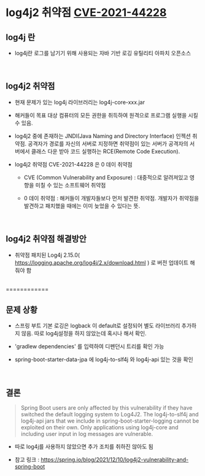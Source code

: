 # log4j2 취약점 [CVE-2021-44228](https://nvd.nist.gov/vuln/detail/CVE-2021-44228)

## log4j 란

- log4j란 로그를 남기기 위해 사용되는 자바 기반 로깅 유틸리티 아파치 오픈소스

<br>

## log4j2 취약점

- 현재 문제가 있는 log4j 라이브러리는 log4j-core-xxx.jar

- 해커들이 목표 대상 컴퓨터의 모든 권한을 취득하여 원격으로 프로그램 실행을 시킬 수 있음.

- log4j2 중에 존재하는 JNDI(Java Naming and Directory Interface) 인젝션 취약점. 공격자가 경로를 자신의 서버로 지정하면 취약점이 있는 서버가 공격자의 서버에서 클래스 다운 받아 코드 실행하는 RCE(Remote Code Execution).

- log4j2 취약점 CVE-2021-44228 은 0 데이 취약점

    - CVE (Common Vulnerability and Exposure) : 대중적으로 알려져있고 영향을 미칠 수 있는 소프트웨어 취약점 

    - 0 데이 취약점 : 해커들이 개발자들보다 먼저 발견한 취약점. 개발자가 취약점을 발견하고 패치했을 때에는 이미 늦었을 수 있다는 뜻.

<br>

## log4j2 취약점 해결방안 
- 취약점 패치된 Log4j 2.15.0(
https://logging.apache.org/log4j/2.x/download.html
) 로 버전 업데이트 해줘야 함

<br>
============
<br>

## 문제 상황

- 스프링 부트 기본 로깅은 logback 이 default로 설정되어 별도 라이브러리 추가하지 않음. 따로 log4j설정을 하지 않았는데 혹시나 해서 확인.

- 'gradlew dependencies' 를 입력하여 디펜던시 트리를 확인 가능

- spring-boot-starter-data-jpa 에 log4j-to-slf4j 와 log4j-api 있는 것을 확인

<br>

## 결론

>Spring Boot users are only affected by this vulnerability if they have switched the default logging system to Log4J2. The log4j-to-slf4j and log4j-api jars that we include in spring-boot-starter-logging cannot be exploited on their own. Only applications using log4j-core and including user input in log messages are vulnerable.


- 따로 log4j를 사용하지 않았으면 추가 조치를 취하진 않아도 됨

- 참고 링크 : https://spring.io/blog/2021/12/10/log4j2-vulnerability-and-spring-boot